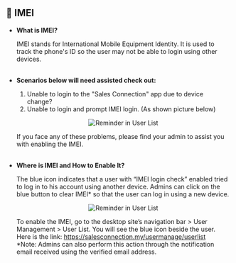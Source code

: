
## 🔑 IMEI
<aside>
    
- **What is IMEI?**<br>

  IMEI stands for International Mobile Equipment Identity. It is used to track the phone's ID so the user may not be able to login using other devices.<br><br>

- **Scenarios below will need assisted check out:**<br>

  1. Unable to login to the "Sales Connection" app due to device change?<br>
  2. Unable to login and prompt IMEI login. (As shown picture below)<br>

  <p align="center">
    <img src="https://github.com/SalesConnection/support-docs/blob/610484e57addef37c2bf955c40d9d80c662cfa6e/static/img/Original/Reminder%20of%20User%20List.png" alt="Reminder in User List">
  </p>
  
  If you face any of these problems, please find your admin to assist you with enabling the IMEI.<br><br>
  
- **Where is IMEI and How to Enable It?**<br>

  The blue icon indicates that a user with “IMEI login check” enabled tried to log in to his account using another device. Admins can click on the blue button to clear IMEI* so that the user can log in using a new device.<br>

  <p align="center">
    <img src="https://github.com/SalesConnection/support-docs/blob/610484e57addef37c2bf955c40d9d80c662cfa6e/static/img/Original/Reminder%20of%20User%20List.png" alt="Reminder in User List">
  </p>

  To enable the IMEI, go to the desktop site’s navigation bar > User Management > User List. You will see the blue icon beside the user.<br>
  Here is the link: https://salesconnection.my/usermanage/userlist<br>
  *Note: Admins can also perform this action through the notification email received using the verified email address.<br><br>

</aside>
